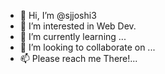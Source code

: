 - 👋 Hi, I’m @sjjoshi3
- 👀 I’m interested in Web Dev.
- 🌱 I’m currently learning ...
- 💞️ I’m looking to collaborate on ...
- 📫 Please reach me There!...

<!---
sjjoshi3/sjjoshi3 is a ✨ special ✨ repository because its `README.md` (this file) appears on your GitHub profile.
You can click the Preview link to take a look at your changes.
--->
